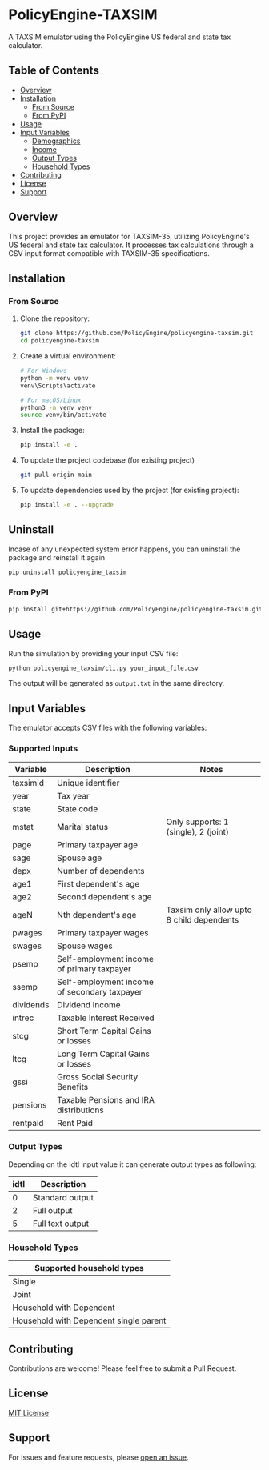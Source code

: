 # PolicyEngine-TAXSIM

A TAXSIM emulator using the PolicyEngine US federal and state tax calculator.

## Table of Contents
- [Overview](#overview)
- [Installation](#installation)
  - [From Source](#from-source)
  - [From PyPI](#from-pypi)
- [Usage](#usage)
- [Input Variables](#input-variables)
  - [Demographics](#demographics)
  - [Income](#income)
  - [Output Types](#output-types)
  - [Household Types](#household-types)
- [Contributing](#contributing)
- [License](#license)
- [Support](#support)

## Overview

This project provides an emulator for TAXSIM-35, utilizing PolicyEngine's US federal and state tax calculator. It processes tax calculations through a CSV input format compatible with TAXSIM-35 specifications.

## Installation

### From Source

1. Clone the repository:
   ```bash
   git clone https://github.com/PolicyEngine/policyengine-taxsim.git
   cd policyengine-taxsim
   ```
2. Create a virtual environment:
   ```bash
   # For Windows
   python -m venv venv
   venv\Scripts\activate

   # For macOS/Linux
   python3 -m venv venv
   source venv/bin/activate
   ```

3. Install the package:
   ```bash
   pip install -e .
   ```
4. To update the project codebase (for existing project)
    ```bash
   git pull origin main
   ```

5. To update dependencies used by the project (for existing project):
   ```bash
   pip install -e . --upgrade
   ```
## Uninstall

Incase of any unexpected system error happens, you can uninstall the package and reinstall it again

   ```bash
   pip uninstall policyengine_taxsim
   ```

### From PyPI

```bash
pip install git+https://github.com/PolicyEngine/policyengine-taxsim.git
```

## Usage

Run the simulation by providing your input CSV file:

```bash
python policyengine_taxsim/cli.py your_input_file.csv
```

The output will be generated as `output.txt` in the same directory.

## Input Variables

The emulator accepts CSV files with the following variables:

### Supported Inputs

| Variable  | Description                                  | Notes                                     |
|-----------|----------------------------------------------|-------------------------------------------|
| taxsimid  | Unique identifier                            |                                           |
| year      | Tax year                                     |                                           |
| state     | State code                                   |                                           |
| mstat     | Marital status                               | Only supports: 1 (single), 2 (joint)      |
| page      | Primary taxpayer age                         |                                           |
| sage      | Spouse age                                   |                                           |
| depx      | Number of dependents                         |                                           |
| age1      | First dependent's age                        |                                           |
| age2      | Second dependent's age                       |                                           |
| ageN      | Nth dependent's age                          | Taxsim only allow upto 8 child dependents |
| pwages    | Primary taxpayer wages                       |                                           |
| swages    | Spouse wages                                 |                                           |
| psemp     | Self-employment income of primary taxpayer   |                                           |
| ssemp     | Self-employment income of secondary taxpayer |                                           |
| dividends | Dividend Income                              |                                           |
| intrec    | Taxable Interest Received                    |                                           |
| stcg      | Short Term Capital Gains or losses           |                                           |
| ltcg      | Long Term Capital Gains or losses            |                                           |
| gssi      | Gross Social Security Benefits               |                                           |
| pensions  | Taxable Pensions and IRA distributions       |                                           |
| rentpaid  | Rent Paid                                    |                                           |


### Output Types

Depending on the idtl input value it can generate output types as following:

| idtl | Description      |
|------|------------------|
| 0    | Standard output  |
| 2    | Full output      |
| 5    | Full text output |

### Household Types

| Supported household types               |
|-----------------------------------------|
| Single                                  |
| Joint                                   |
| Household with Dependent                |
| Household with Dependent single parent  |

## Contributing

Contributions are welcome! Please feel free to submit a Pull Request.

## License 
[MIT License](https://github.com/PolicyEngine/policyengine-taxsim?tab=License-1-ov-file#)

## Support

For issues and feature requests, please [open an issue](https://github.com/PolicyEngine/policyengine-taxsim/issues).
